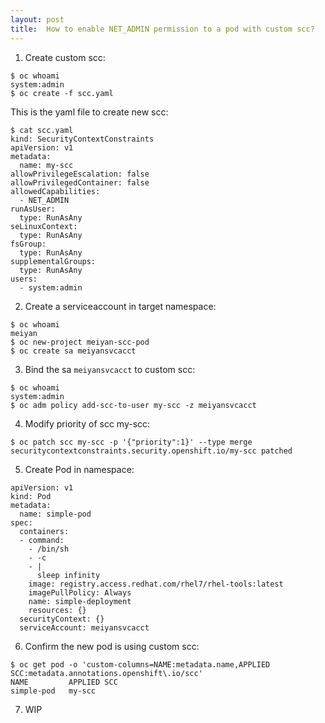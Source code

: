 ```yaml
---
layout: post
title:  How to enable NET_ADMIN permission to a pod with custom scc?
---
```


1. Create custom scc:
```
$ oc whoami
system:admin
$ oc create -f scc.yaml
```
This is the yaml file to create new scc: 
```
$ cat scc.yaml 
kind: SecurityContextConstraints
apiVersion: v1
metadata:
  name: my-scc
allowPrivilegeEscalation: false
allowPrivilegedContainer: false
allowedCapabilities:
  - NET_ADMIN
runAsUser:
  type: RunAsAny
seLinuxContext:
  type: RunAsAny
fsGroup:
  type: RunAsAny
supplementalGroups:
  type: RunAsAny
users:
  - system:admin
```
2. Create a serviceaccount in target namespace:
```
$ oc whoami
meiyan
$ oc new-project meiyan-scc-pod
$ oc create sa meiyansvcacct
```
3. Bind the sa `meiyansvcacct` to custom scc:
```
$ oc whoami
system:admin
$ oc adm policy add-scc-to-user my-scc -z meiyansvcacct
```
4. Modify priority of scc my-scc:
```
$ oc patch scc my-scc -p '{"priority":1}' --type merge
securitycontextconstraints.security.openshift.io/my-scc patched
```
5. Create Pod in namespace:
```
apiVersion: v1
kind: Pod
metadata:
  name: simple-pod
spec:
  containers:
  - command:
    - /bin/sh
    - -c
    - |
      sleep infinity
    image: registry.access.redhat.com/rhel7/rhel-tools:latest
    imagePullPolicy: Always
    name: simple-deployment
    resources: {}
  securityContext: {}
  serviceAccount: meiyansvcacct
```
6. Confirm the new pod is using custom scc:
```
$ oc get pod -o 'custom-columns=NAME:metadata.name,APPLIED SCC:metadata.annotations.openshift\.io/scc'
NAME         APPLIED SCC
simple-pod   my-scc
```
7. WIP



 
